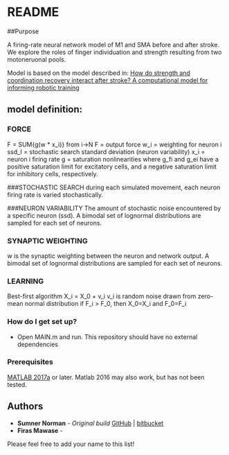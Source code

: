 # README #

##Purpose

A firing-rate neural network model of M1 and SMA before and after stroke. We explore the roles of finger individuation and strength resulting from two motoneruonal pools.

Model is based on the model described in: [How do strength and coordination recovery interact after stroke? A computational model for informing robotic training](http://ieeexplore.ieee.org/abstract/document/8009243/)

## model definition:

### FORCE
F = SUM{g(w * x_i)} from i->N
F = output force
w_i = weighting for neuron i
ssd_I = stochastic search standard deviation (neuron variability)
x_i = neuron i firing rate 
g = saturation nonlinearities where g_fi and g_ei have a positive
saturation limit for excitatory cells, and a negative saturation
limit for inhibitory cells, respectively.

###STOCHASTIC SEARCH
during each simulated movement, each neuron firing rate is varied stochastically. 

###NEURON VARIABILITY
The amount of stochastic noise encountered by a specific neuron (ssd). A bimodal set of lognormal distributions are sampled for each set of neurons.

### SYNAPTIC WEIGHTING
w is the synaptic weighting between the neuron and network output. A bimodal set of lognormal distributions are sampled for each set of neurons.

### LEARNING
Best-first algorithm
X_i = X_0 + v_i 
v_i is random noise drawn from zero-mean normal distribution
if F_i > F_0, then X_0=X_i and F_0=F_i

### How do I get set up? ###

* Open MAIN.m and run. This repository should have no external dependencies

### Prerequisites

[MATLAB 2017a](https://www.mathworks.com/products/matlab.html) or later. Matlab 2016 may also work, but has not been tested.

## Authors

* **Sumner Norman** - *Original build* [GitHub](https://github.com/sumner15) | [bitbucket](https://bitbucket.org/sumner15/)
* **Firas Mawase** - 

Please feel free to add your name to this list!
